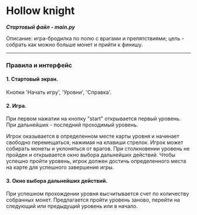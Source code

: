 # Hollow knight

***Стартовый файл - main.py***


Описание: игра-бродилка по полю с врагами и препятствиями; цель - собрать как можно больше монет и прийти к финишу.

---

### Правила и интерфейс

#### 1. Стартовый экран.

Кнопки 'Начать игру', 'Уровни', 'Справка'.

#### 2. Игра.

При первом нажатии на кнопку "start" открывается первый уровень. При дальнейших - последний проходимый уровень.

Игрок оказывается в определенном месте карты уровня и начинает свободно перемещаться, нажимая на клавиши стрелок. Игрок может собирать монеты и уклоняться от врагов. При столкновении уровень не пройден и открывается окно выбора дальнейших действий. Чтобы успешно пройти уровень, игрок должен достичь определенного места на карте для успешного завершения игры.

#### 3. Окно выбора дальнейших действий.

При успешном прохождении уровня высчитывается счет по количеству собранных монет. Предлагается пройти уровень заново, перейти на следующий или предыдущий уровень или в начало.
